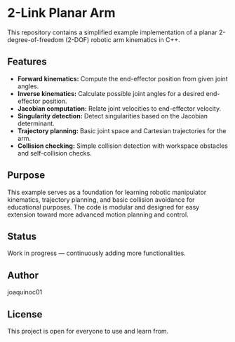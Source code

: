 # 2-Link Planar Arm

This repository contains a simplified example implementation of a planar 2-degree-of-freedom (2-DOF) robotic arm kinematics in C++.

## Features

- **Forward kinematics:** Compute the end-effector position from given joint angles.
- **Inverse kinematics:** Calculate possible joint angles for a desired end-effector position.
- **Jacobian computation:** Relate joint velocities to end-effector velocity.
- **Singularity detection:** Detect singularities based on the Jacobian determinant.
- **Trajectory planning:** Basic joint space and Cartesian trajectories for the arm.
- **Collision checking:** Simple collision detection with workspace obstacles and self-collision checks.

## Purpose

This example serves as a foundation for learning robotic manipulator kinematics, trajectory planning, and basic collision avoidance for educational purposes. The code is modular and designed for easy extension toward more advanced motion planning and control.

## Status

Work in progress — continuously adding more functionalities.

## Author

joaquinoc01

## License

This project is open for everyone to use and learn from.
